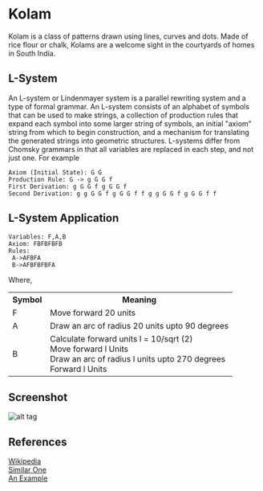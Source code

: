  # Kolam
 Kolam is a class of patterns drawn using lines, curves and dots. Made of rice flour or chalk, Kolams are a welcome sight in the courtyards of homes in South India.
 ## L-System
 An L-system or Lindenmayer system is a parallel rewriting system and a type of formal grammar. An L-system consists of an alphabet of symbols that can be used to make strings, a collection of production rules that expand each symbol into some larger string of symbols, an initial "axiom" string from which to begin construction, and a mechanism for translating the generated strings into geometric structures.
L-systems differ from Chomsky grammars in that all variables are replaced in each step, and not just one. For example
```
Axiom (Initial State): G G
Production Rule: G -> g G G f
First Derivation: g G G f g G G f
Second Derivation: g g G G f g G G f f g g G G f g G G f f
```
 ## L-System Application
 ```
 Variables: F,A,B 
 Axiom: FBFBFBFB
 Rules:
  A->AFBFA 
  B->AFBFBFBFA 
  ```
  Where, 
  <table>
 <th>Symbol</th><th>Meaning</th></tr>
 <tr><td>F</td><td> Move forward 20 units</td>
<tr><td>A</td><td>Draw an arc of radius 20 units upto 90 degrees <br>
<tr><td rowspan="4">B</td><td>
  Calculate forward units l = 10/sqrt (2)<br>
  Move forward l Units<br>
  Draw an arc of radius l units upto 270 degrees<br>
 Forward l Units</td>
  </table>
  
## Screenshot
![alt tag](https://github.com/Dhanya-Abhirami/Kolam-Generator/blob/master/output.png)
## References
[Wikipedia](https://en.wikipedia.org/wiki/L-system) <br>
[Similar One](https://imaginary.org/film/mathlapse-l-system-for-single-knot-kolam-pattern-generation) <br>
[An Example](https://gist.github.com/jhubley/3cc23bf95bb5acaaad09152878a13d3b) <br>
